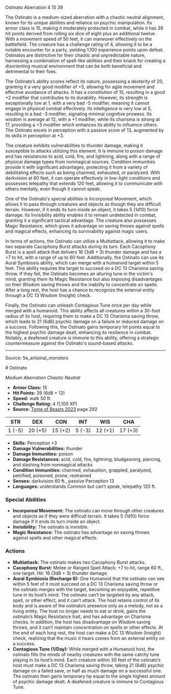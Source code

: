<MonsterName/>Ostinato</MonsterName>
<CreatureType/>Aberration</CreatureType>
<CR/>4</CR>
<AC/>15</AC>
<HP/>39</HP>
<summary>The Ostinato is a medium-sized aberration with a chaotic neutral alignment, known for its unique abilities and reliance on psychic manipulation. Its armor class is 15, making it moderately protected in combat, while it has 39 hit points derived from rolling six dice of eight plus an additional twelve. With a movement speed of 50 feet, it can maneuver effectively on the battlefield. The creature has a challenge rating of 4, allowing it to be a notable encounter for a party, yielding 1,100 experience points upon defeat. Ostinatos are distinctive for their chaotic and unpredictable nature, harnessing a combination of spell-like abilities and their knack for creating a disorienting musical environment that can be both beneficial and detrimental to their foes.</summary>

<detail>

The Ostinato’s ability scores reflect its nature, possessing a dexterity of 20, granting it a very good modifier of +5, allowing for agile movement and effective avoidance of attacks. It has a constitution of 15, resulting in a good +2 modifier that contributes to its durability. However, its strength is exceptionally low at 1, with a very bad -5 modifier, meaning it cannot engage in physical combat effectively. Its intelligence is very low at 5, resulting in a bad -3 modifier, signaling minimal cognitive prowess. Its wisdom is average at 12, with a +1 modifier, while its charisma is strong at 17, providing a +3 modifier which enhances its ability to influence others. The Ostinato excels in perception with a passive score of 13, augmented by its skills in perception at +3. 

The creature exhibits vulnerabilities to thunder damage, making it susceptible to attacks utilizing this element. It is immune to poison damage and has resistances to acid, cold, fire, and lightning, along with a range of physical damage types from nonmagical sources. Condition immunities provide it with significant advantages, protecting it from a variety of debilitating effects such as being charmed, exhausted, or paralyzed. With darkvision at 60 feet, it can operate effectively in low-light conditions and possesses telepathy that extends 120 feet, allowing it to communicate with others mentally, even though it cannot speak.

One of the Ostinato's special abilities is Incorporeal Movement, which allows it to pass through creatures and objects as though they are difficult terrain. However, if it ends its turn inside an object, it takes 5 (1d10) force damage. Its Invisibility ability enables it to remain undetected in combat, granting it a significant tactical advantage. The creature also possesses Magic Resistance, which gives it advantage on saving throws against spells and magical effects, enhancing its survivability against magic users.

In terms of actions, the Ostinato can utilize a Multiattack, allowing it to make two separate Cacophony Burst attacks during its turn. Each Cacophony Burst is a spell attack that delivers 16 (3d8 + 3) thunder damage and has a +7 to hit, with a range of up to 60 feet. Additionally, the Ostinato can use its Aural Symbiosis ability, which can merge with a humanoid target within 5 feet. This ability requires the target to succeed on a DC 13 Charisma saving throw. If they fail, the Ostinato becomes an alluring tune in the victim's mind, granting them its Magic Resistance but also imposing disadvantages on their Wisdom saving throws and the inability to concentrate on spells. After a long rest, the host has a chance to recognize the external entity through a DC 13 Wisdom (Insight) check.

Finally, the Ostinato can unleash Contagious Tune once per day while merged with a humanoid. This ability affects all creatures within a 30-foot radius of its host, requiring them to make a DC 13 Charisma saving throw, which leads to 21 (6d6) psychic damage on a failure or reduced damage on a success. Following this, the Ostinato gains temporary hit points equal to the highest psychic damage dealt, enhancing its resilience in combat. Notably, a deafened creature is immune to this ability, offering a strategic countermeasure against the Ostinato's sound-based attacks.</detail>



---

Source: 5e_artisinal_monsters

<statblock>
# Ostinato

*Medium* *Aberration* *Chaotic Neutral*

- **Armor Class:** 15
- **Hit Points:** 39 (6d8 + 12)
- **Speed:** walk 50 ft.
- **Challenge Rating:** 4 (1,100 XP)
- **Source:** [Tome of Beasts 2023](https://koboldpress.com/kpstore/product/tome-of-beasts-1-2023-edition/) page 292

| STR | DEX | CON | INT | WIS | CHA |
| --- | --- | --- | --- | --- | --- |
| 1 (-5) | 20 (+5) | 15 (+2) | 5 (-3) | 12 (+1) | 17 (+3) |

- **Skills:** Perception +3
- **Damage Vulnerabilities:** thunder
- **Damage Immunities:** poison
- **Damage Resistances:** acid, cold, fire, lightning; bludgeoning, piercing, and slashing from nonmagical attacks
- **Condition Immunities:** charmed, exhaustion, grappled, paralyzed, petrified, poisoned, prone, restrained
- **Senses:** darkvision 60 ft., passive Perception 13
- **Languages:** understands Common but can’t speak, telepathy 120 ft.

### Special Abilities

- **Incorporeal Movement:** The ostinato can move through other creatures and objects as if they were difficult terrain. It takes 5 (1d10) force damage if it ends its turn inside an object.
- **Invisibility:** The ostinato is invisible.
- **Magic Resistance:** The ostinato has advantage on saving throws against spells and other magical effects.

### Actions

- **Multiattack:** The ostinato makes two Cacophony Burst attacks.
- **Cacophony Burst:** Melee or Ranged Spell Attack: +7 to hit, range 60 ft., one target. Hit: 16 (3d8 + 3) thunder damage.
- **Aural Symbiosis (Recharge 6):** One Humanoid that the ostinato can see within 5 feet of it must succeed on a DC 13 Charisma saving throw or the ostinato merges with the target, becoming an enjoyable, repetitive tune in its host’s mind. The ostinato can’t be targeted by any attack, spell, or other effect, and it can’t attack. The host retains control of its body and is aware of the ostinato’s presence only as a melody, not as a living entity. The host no longer needs to eat or drink, gains the ostinato’s Magic Resistance trait, and has advantage on Charisma checks. In addition, the host has disadvantage on Wisdom saving throws, and it can’t maintain concentration on spells or other effects. At the end of each long rest, the host can make a DC 13 Wisdom (Insight) check, realizing that the music it hears comes from an external entity on a success.
- **Contagious Tune (1/Day):** While merged with a Humanoid host, the ostinato fills the minds of nearby creatures with the same catchy tune playing in its host’s mind. Each creature within 30 feet of the ostinato’s host must make a DC 13 Charisma saving throw, taking 21 (6d6) psychic damage on a failed save, or half as much damage on a successful one. The ostinato then gains temporary hp equal to the single highest amount of psychic damage dealt. A deafened creature is immune to Contagious Tune.
</statblock>


